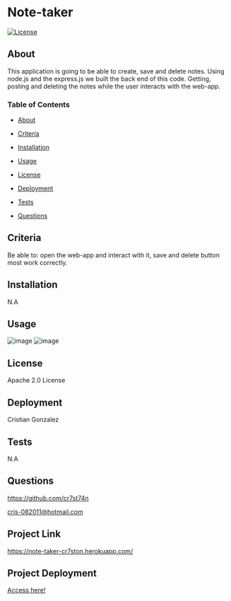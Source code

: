 
# Note-taker

[![License](https://img.shields.io/badge/License-Apache_2.0-yellowgreen.svg)](https://opensource.org/licenses/Apache-2.0)  

## About
This application is going to be able to create, save and delete notes. Using node.js and the express.js we built the back end of this code. Getting, posting and deleting the notes while the user interacts with the web-app.

### Table of Contents
 * [About](#About)

 * [Criteria](#Criteria)

 * [Installation](#Installation)

 * [Usage](#Usage)

 * [License](#License)

 * [Deployment](#Deployment)

 * [Tests](#Tests)

 * [Questions](#Questions)



## Criteria
Be able to: open the web-app and interact with it, save and delete button most work correctly.

## Installation
N.A

## Usage

![image](https://user-images.githubusercontent.com/34308684/181806285-82e6b7f9-a5a2-42c6-8a48-38805a8bc92e.png)
![image](https://user-images.githubusercontent.com/34308684/181806349-658fa7b2-0836-460c-8526-80a3ee75c837.png)



## License
Apache 2.0 License

## Deployment
Cristian Gonzalez

## Tests
N.A

## Questions
 

https://github.com/cr7st74n

cris-082011@hotmail.com

## Project Link
https://note-taker-cr7ston.herokuapp.com/

## Project Deployment
[Access here!](https://note-taker-cr7ston.herokuapp.com/)

